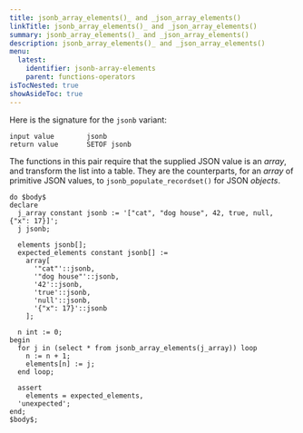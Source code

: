 ```yaml
---
title: jsonb_array_elements()_ and _json_array_elements()
linkTitle: jsonb_array_elements()_ and _json_array_elements()
summary: jsonb_array_elements()_ and _json_array_elements()
description: jsonb_array_elements()_ and _json_array_elements()
menu:
  latest:
    identifier: jsonb-array-elements
    parent: functions-operators
isTocNested: true
showAsideToc: true
---
```


Here is the signature for the `jsonb` variant:

```
input value        jsonb
return value       SETOF jsonb
```

The functions in this pair require that the supplied JSON value is an _array_, and transform the list into a table. They are the counterparts, for an _array_ of primitive JSON values, to `jsonb_populate_recordset()` for JSON _objects_.

```postgresql
do $body$
declare
  j_array constant jsonb := '["cat", "dog house", 42, true, null, {"x": 17}]';
  j jsonb;

  elements jsonb[];
  expected_elements constant jsonb[] :=
    array[
      '"cat"'::jsonb,
      '"dog house"'::jsonb,
      '42'::jsonb,
      'true'::jsonb,
      'null'::jsonb,
      '{"x": 17}'::jsonb
    ];

  n int := 0;
begin
  for j in (select * from jsonb_array_elements(j_array)) loop
    n := n + 1;
    elements[n] := j;
  end loop;

  assert
    elements = expected_elements,
  'unexpected';
end;
$body$;
```
